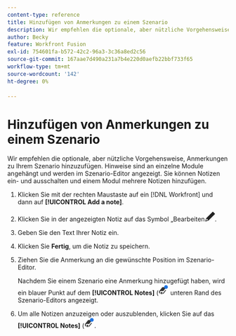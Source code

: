 ```yaml
---
content-type: reference
title: Hinzufügen von Anmerkungen zu einem Szenario
description: Wir empfehlen die optionale, aber nützliche Vorgehensweise, Hinweise zu jedem Modul hinzuzufügen.
author: Becky
feature: Workfront Fusion
exl-id: 754601fa-b572-42c2-96a3-3c36a8ed2c56
source-git-commit: 167aae7d490a231a7b4e220d0aefb22bbf733f65
workflow-type: tm+mt
source-wordcount: '142'
ht-degree: 0%

---
```


# Hinzufügen von Anmerkungen zu einem Szenario

Wir empfehlen die optionale, aber nützliche Vorgehensweise, Anmerkungen zu Ihrem Szenario hinzuzufügen. Hinweise sind an einzelne Module angehängt und werden im Szenario-Editor angezeigt. Sie können Notizen ein- und ausschalten und einem Modul mehrere Notizen hinzufügen.

1. Klicken Sie mit der rechten Maustaste auf ein [!DNL Workfront] und dann auf **[!UICONTROL Add a note]**.
1. Klicken Sie in der angezeigten Notiz auf das Symbol „Bearbeiten![ (Bearbeiten](assets/edit-note.png).
1. Geben Sie den Text Ihrer Notiz ein.
1. Klicken Sie **Fertig**, um die Notiz zu speichern.
1. Ziehen Sie die Anmerkung an die gewünschte Position im Szenario-Editor.

   Nachdem Sie einem Szenario eine Anmerkung hinzugefügt haben, wird ein blauer Punkt auf dem **[!UICONTROL Notes]** (![ mit Punkt) ](assets/notes-icon-w-dot.png) unteren Rand des Szenario-Editors angezeigt.

1. Um alle Notizen anzuzeigen oder auszublenden, klicken Sie auf das **[!UICONTROL Notes]** (![ mit Punkt](assets/notes-icon-w-dot.png).
